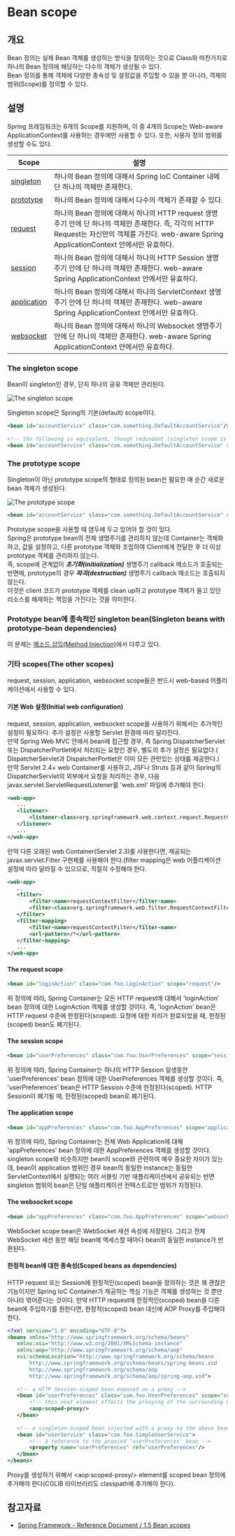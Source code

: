 # Bean scope

## 개요

 Bean 정의는 실제 Bean 객체를 생성하는 방식을 정의하는 것으로 Class와 마찬가지로 하나의 Bean 정의에 해당하는 다수의 객체가 생성될 수 있다.  
Bean 정의를 통해 객체에 다양한 종속성 및 설정값을 주입할 수 있을 뿐 아니라, 객체의 범위(Scope)를 정의할 수 있다.  

## 설명

 Spring 프레임워크는 6개의 Scope를 지원하며, 이 중 4개의 Scope는 Web-aware ApplicationContext를 사용하는 경우에만 사용할 수 있다. 또한, 사용자 정의 범위를 생성할 수도 있다.

| Scope | 설명 |
| --- | --- |
| [singleton](#the-singleton-scope) | 하나의 Bean 정의에 대해서 Spring IoC Container 내에 단 하나의 객체만 존재한다. |
| [prototype](#the-prototype-scope) | 하나의 Bean 정의에 대해서 다수의 객체가 존재할 수 있다. |
| [request](#the-request-scope) | 하나의 Bean 정의에 대해서 하나의 HTTP request 생명주기 안에 단 하나의 객체만 존재한다. 즉, 각각의 HTTP Request는 자신만의 객체를 가진다. web-aware Spring ApplicationContext 안에서만 유효하다. |
| [session](#the-session-scope) | 하나의 Bean 정의에 대해서 하나의 HTTP Session 생명주기 안에 단 하나의 객체만 존재한다. web-aware Spring ApplicationContext 안에서만 유효하다. |
| [application](#the-application-scope) | 하나의 Bean 정의에 대해서 하나의 ServletContext 생명주기 안에 단 하나의 객체만 존재한다. web-aware Spring ApplicationContext 안에서만 유효하다. |
| [websocket](#the-websocket-scope) | 하나의 Bean 정의에 대해서 하나의 Websocket 생명주기 안에 단 하나의 객체만 존재한다. web-aware Spring ApplicationContext 안에서만 유효하다. |


### The singleton scope

 Bean이 singleton인 경우, 단지 하나의 공유 객체만 관리된다.

 ![The singleton scope](./images/egovframework:rte:fdl:ioc_container:singleton.png)

 Singleton scope은 Spring의 기본(default) scope이다.

 ```xml
<bean id="accountService" class="com.something.DefaultAccountService"/>
 
<!-- the following is equivalent, though redundant (singleton scope is the default) -->
<bean id="accountService" class="com.something.DefaultAccountService" scope="singleton"/>
```

### The prototype scope

 Singleton이 아닌 prototype scope의 형태로 정의된 bean은 필요한 매 순간 새로운 bean 객체가 생성된다.

 ![The prototype scope](./images/egovframework:rte:fdl:ioc_container:prototype.png)

 ```xml
<bean id="accountService" class="com.something.DefaultAccountService" scope="prototype"/>
```

 Prototype scope을 사용할 때 염두에 두고 있어야 할 것이 있다.  
Spring은 prototype bean의 전체 생명주기를 관리하지 않는데 Container는 객체화하고, 값을 설정하고, 다른 prototype 객체와 조립하여 Client에게 전달한 후 더 이상 prototype 객체를 관리하지 않는다.  
즉, scope에 관계없이 ***초기화(initialization)*** 생명주기 callback 메소드가 호출되는 반면에, prototype의 경우 ***파괴(destruction)*** 생명주기 callback 메소드는 호출되지 않는다.  
이것은 client 코드가 prototype 객체를 clean up하고 prototype 객체가 들고 있던 리소스를 해제하는 책임을 가진다는 것을 의미한다.

### Prototype bean에 종속적인 singleton bean(Singleton beans with prototype-bean dependencies)

 이 문제는 [메소드 삽입(Method Injection)](https://www.egovframe.go.kr//wiki/doku.php?id=egovframework:rte4.2:fdl:ioc_container:dependencies#메소드_삽입_method_injection)에서 다루고 있다.

### 기타 scopes(The other scopes)

 request, session, application, websocket scope들은 반드시 web-based 어플리케이션에서 사용할 수 있다.

#### 기본 Web 설정(Initial web configuration)

 request, session, application, websocket scope을 사용하기 위해서는 추가적인 설정이 필요하다. 추가 설정은 사용할 Servlet 환경에 따라 달라진다.  
만약 Spring Web MVC 안에서 bean에 접근할 경우, 즉 Spring DispatcherServlet 또는 DispatcherPortlet에서 처리되는 요청인 경우, 별도의 추가 설정은 필요없다.( DispatcherServlet과 DispatcherPortlet은 이미 모든 관련있는 상태를 제공한다.)  
만약 Servlet 2.4+ web Container를 사용하고, JSF나 Struts 등과 같이 Spring의 DispatcherServlet의 외부에서 요청을 처리하는 경우, 다음 javax.servlet.ServletRequestListener를 'web.xml' 파일에 추가해야 한다.

 ```xml
<web-app>
    ...
    <listener>
        <listener-class>org.springframework.web.context.request.RequestContextListener</listener-class>
    </listener>
    ...
</web-app>
```

 만약 다른 오래된 web Container(Servlet 2.3)를 사용한다면, 제공되는 javax.servlet.Filter 구현체를 사용해야 한다.(filter mapping은 web 어플리케이션 설정에 따라 달라질 수 있으므로, 적절히 수정해야 한다.

 ```xml
<web-app>
    ..
    <filter>
        <filter-name>requestContextFilter</filter-name>
        <filter-class>org.springframework.web.filter.RequestContextFilter</filter-class>
    </filter>
    <filter-mapping>
        <filter-name>requestContextFilter</filter-name>
        <url-pattern>/*</url-pattern>
    </filter-mapping>
    ...
</web-app>
```

#### The request scope

 ```xml
<bean id="loginAction" class="com.foo.LoginAction" scope="request"/>
```

 위 정의에 따라, Spring Container는 모든 HTTP request에 대해서 'loginAction' bean 정의에 대한 LoginAction 객체를 생성할 것이다. 즉, 'loginAction' bean은 HTTP request 수준에 한정된다(scoped). 요청에 대한 처리가 완료되었을 때, 한정된(scoped) bean도 폐기된다.

#### The session scope

 ```xml
<bean id="userPreferences" class="com.foo.UserPreferences" scope="session"/>
```

 위 정의에 따라, Spring Container는 하나의 HTTP Session 일생동안 'userPreferences' bean 정의에 대한 UserPreferences 객체를 생성할 것이다. 즉, 'userPreferences' bean은 HTTP Session 수준에 한정된다(scoped). HTTP Session이 폐기될 때, 한정된(scoped) bean로 폐기된다.

#### The application scope

 ```xml
<bean id="appPreferences" class="com.foo.AppPreferences" scope="application"/>
```

 위 정의에 따라, Spring Container는 전체 Web Application에 대해 'appPreferences' bean 정의에 대한 AppPreferences 객체를 생성할 것이다. singleton scope와 비슷하지만 bean의 scope와 관련하여 매우 중요한 차이가 있는데, bean이 application 범위인 경우 bean의 동일한 instance는 동일한 ServletContext에서 실행되는 여러 서블릿 기반 애플리케이션에서 공유되는 반면 singleton 범위의 bean은 단일 애플리케이션 컨텍스트로만 범위가 지정된다.

#### The websocket scope

 ```xml
<bean id="appPreferences" class="com.foo.AppPreferences" scope="websocket"/>
```

 WebSocket scope bean은 WebSocket 세션 속성에 저장된다. 그리고 전체 WebSocket 세션 동안 해당 bean에 액세스할 때마다 bean의 동일한 instance가 반환된다.

#### 한정적 bean에 대한 종속성(Scoped beans as dependencies)

 HTTP request 또는 Session에 한정적인(scoped) bean을 정의하는 것은 꽤 괜찮은 기능이지만 Spring IoC Container가 제공하는 핵심 기능은 객체를 생성하는 것 뿐만 아니라 엮어준다는 것이다. 만약 HTTP request에 한정적인(scoped) bean을 다른 bean에 주입하기를 원한다면, 한정적(scoped) bean 대신에 AOP Proxy를 주입해야 한다.

 ```xml
<?xml version="1.0" encoding="UTF-8"?>
<beans xmlns="http://www.springframework.org/schema/beans"
    xmlns:xsi="http://www.w3.org/2001/XMLSchema-instance"
    xmlns:aop="http://www.springframework.org/schema/aop"
    xsi:schemaLocation="http://www.springframework.org/schema/beans
        http://www.springframework.org/schema/beans/spring-beans.xsd
        http://www.springframework.org/schema/aop
        http://www.springframework.org/schema/aop/spring-aop.xsd">
 
    <!-- a HTTP Session-scoped bean exposed as a proxy -->
    <bean id="userPreferences" class="com.foo.UserPreferences" scope="session">
        <!-- this next element effects the proxying of the surrounding bean -->
        <aop:scoped-proxy/>
    </bean>
 
    <!-- a singleton-scoped bean injected with a proxy to the above bean -->
    <bean id="userService" class="com.foo.SimpleUserService">
        <!-- a reference to the proxied 'userPreferences' bean -->
        <property name="userPreferences" ref="userPreferences"/>
    </bean>
</beans>
```

 Proxy를 생성하기 위해서 &lt;aop:scoped-proxy/&gt; element를 scoped bean 정의에 추가해야 한다(CGLIB 라이브러리도 classpath에 추가해야 한다).

## 참고자료

*   [Spring Framework - Reference Document / 1.5 Bean scopes](https://docs.spring.io/spring-framework/docs/5.3.27/reference/html/core.html#beans-factory-scopes)